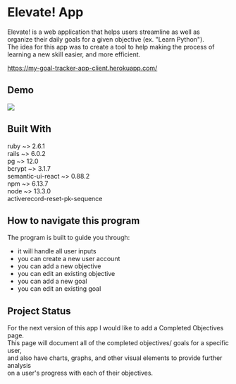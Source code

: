 # Elevate! App

Elevate! is a web application that helps users streamline as well as<br>
organize their daily goals for a given objective (ex. "Learn Python").<br>
The idea for this app was to create a tool to help making the process of<br>
learning a new skill easier, and more efficient. 

https://my-goal-tracker-app-client.herokuapp.com/

## Demo

![](ElevateApp.gif)

## Built With

ruby ~> 2.6.1<br>
rails ~> 6.0.2<br>
pg ~> 12.0<br>
bcrypt ~> 3.1.7<br>
semantic-ui-react ~> 0.88.2<br>
npm ~> 6.13.7<br>
node ~> 13.3.0<br>
activerecord-reset-pk-sequence<br>

## How to navigate this program

The program is built to guide you through:<br>
- it will handle all user inputs<br>
- you can create a new user account<br>
- you can add a new objective<br>
- you can edit an existing objective<br>
- you can add a new goal<br>
- you can edit an existing goal<br>

## Project Status

For the next version of this app I would like to add a Completed Objectives page.<br>
This page will document all of the completed objectives/ goals for a specific user,<br>
and also have charts, graphs, and other visual elements to provide further analysis<br>
on a user's progress with each of their objectives.  
